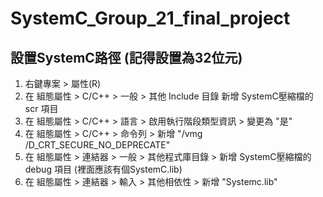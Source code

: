 # SystemC_Group_21_final_project

## 設置SystemC路徑 (記得設置為32位元)

1. 右鍵專案 > 屬性(R)
2. 在 組態屬性 > C/C++ > 一般 > 其他 Include 目錄 新增 SystemC壓縮檔的 scr 項目
3. 在 組態屬性 > C/C++ > 語言 > 啟用執行階段類型資訊 > 變更為 "是"
4. 在 組態屬性 > C/C++ > 命令列 > 新增 "/vmg /D_CRT_SECURE_NO_DEPRECATE"
5. 在 組態屬性 > 連結器 > 一般 > 其他程式庫目錄 > 新增 SystemC壓縮檔的 debug 項目 (裡面應該有個SystemC.lib)
6. 在 組態屬性 > 連結器 > 輸入 > 其他相依性 > 新增 "Systemc.lib"
